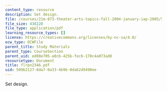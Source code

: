 ```yaml
---
content_type: resource
description: Set design.
file: /courses/21m-873-theater-arts-topics-fall-2004-january-iap-2005/509b21278da70a334b9b0da62d9490ee_flrpn2346.pdf
file_size: 438228
file_type: application/pdf
learning_resource_types: []
license: https://creativecommons.org/licenses/by-nc-sa/4.0/
ocw_type: OCWFile
parent_title: Study Materials
parent_type: CourseSection
parent_uid: ed08e705-a0cb-425b-fec6-178c4a073ad8
resourcetype: Document
title: flrpn2346.pdf
uid: 509b2127-8da7-0a33-4b9b-0da62d9490ee
---
```

Set design.